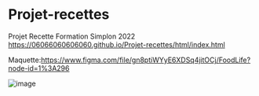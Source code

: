 # Projet-recettes
Projet Recette Formation Simplon 2022 https://06066060606060.github.io/Projet-recettes/html/index.html  

Maquette:https://www.figma.com/file/gn8ptiWYyE6XDSq4jitOCj/FoodLife?node-id=1%3A296



![image](https://user-images.githubusercontent.com/10818228/167295722-13007a68-e695-491a-a5d9-42087c47441b.png)
